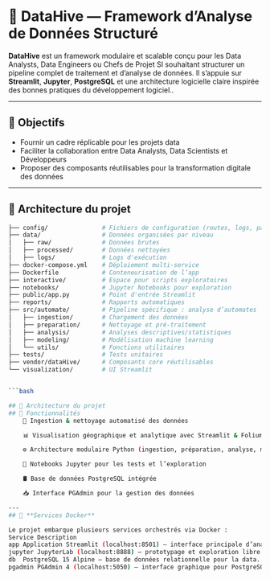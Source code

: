 # 🧠 DataHive — Framework d’Analyse de Données Structuré

**DataHive** est un framework modulaire et scalable conçu pour les Data Analysts, Data Engineers ou Chefs de Projet SI souhaitant structurer un pipeline complet de traitement et d’analyse de données. Il s’appuie sur **Streamlit**, **Jupyter**, **PostgreSQL** et une architecture logicielle claire inspirée des bonnes pratiques du développement logiciel..

---

## 🚀 Objectifs

- Fournir un cadre réplicable pour les projets data
- Faciliter la collaboration entre Data Analysts, Data Scientists et Développeurs
- Proposer des composants réutilisables pour la transformation digitale des données

---

## 🧱 Architecture du projet

```bash
├── config/               # Fichiers de configuration (routes, logs, paramètres)
├── data/                 # Données organisées par niveau
│   ├── raw/              # Données brutes
│   ├── processed/        # Données nettoyées
│   ├── logs/             # Logs d'exécution
├── docker-compose.yml    # Déploiement multi-service
├── Dockerfile            # Conteneurisation de l’app
├── interactive/          # Espace pour scripts exploratoires
├── notebooks/            # Jupyter Notebooks pour exploration
├── public/app.py         # Point d'entrée Streamlit
├── reports/              # Rapports automatiques
├── src/automate/         # Pipeline spécifique : analyse d’automates
│   ├── ingestion/        # Chargement des données
│   ├── preparation/      # Nettoyage et pré-traitement
│   ├── analysis/         # Analyses descriptives/statistiques
│   ├── modeling/         # Modélisation machine learning
│   └── utils/            # Fonctions utilitaires
├── tests/                # Tests unitaires
├── vendor/dataHive/      # Composants core réutilisables
└── visualization/        # UI Streamlit


```bash

## 🧱 Architecture du projet
## 🚀 Fonctionnalités
    🔄 Ingestion & nettoyage automatisé des données

    📊 Visualisation géographique et analytique avec Streamlit & Folium

    ⚙️ Architecture modulaire Python (ingestion, préparation, analyse, modélisation)

    🧪 Notebooks Jupyter pour les tests et l’exploration

    🛢️ Base de données PostgreSQL intégrée

    📥 Interface PGAdmin pour la gestion des données

---
## 🐳 **Services Docker**

Le projet embarque plusieurs services orchestrés via Docker :
Service	Description
app	Application Streamlit (localhost:8501) — interface principale d’analyse.
jupyter	JupyterLab (localhost:8888) — prototypage et exploration libre.
db	PostgreSQL 15 Alpine — base de données relationnelle pour la data.
pgadmin	PGAdmin 4 (localhost:5050) — interface graphique pour PostgreSQL.
